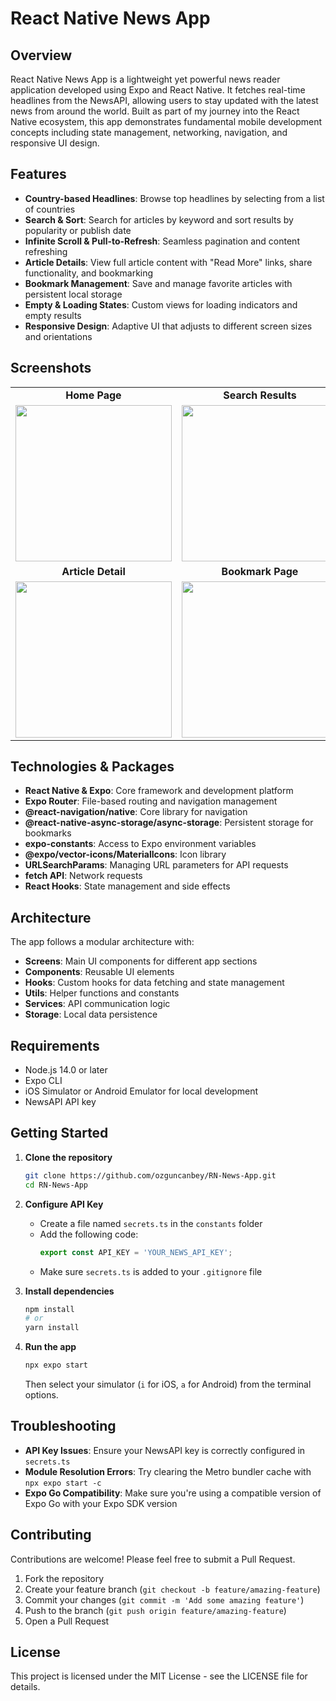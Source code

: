 # React Native News App

## Overview

React Native News App is a lightweight yet powerful news reader application developed using Expo and React Native. It fetches real-time headlines from the NewsAPI, allowing users to stay updated with the latest news from around the world. Built as part of my journey into the React Native ecosystem, this app demonstrates fundamental mobile development concepts including state management, networking, navigation, and responsive UI design.

## Features

* **Country-based Headlines**: Browse top headlines by selecting from a list of countries
* **Search & Sort**: Search for articles by keyword and sort results by popularity or publish date
* **Infinite Scroll & Pull-to-Refresh**: Seamless pagination and content refreshing
* **Article Details**: View full article content with "Read More" links, share functionality, and bookmarking
* **Bookmark Management**: Save and manage favorite articles with persistent local storage
* **Empty & Loading States**: Custom views for loading indicators and empty results
* **Responsive Design**: Adaptive UI that adjusts to different screen sizes and orientations

## Screenshots

<div align="center">
  <table>
    <tr>
      <td align="center"><strong>Home Page</strong></td>
      <td align="center"><strong>Search Results</strong></td>
    </tr>
    <tr>
      <td><img src="https://github.com/user-attachments/assets/b130bd5d-563d-4ab0-954a-b0e667b7bfb2" width="250"/></td>
      <td><img src="https://github.com/user-attachments/assets/f88b1fa3-1e8f-4368-bee8-a95ef25094fe" width="250"/></td>
    </tr>
    <tr>
      <td align="center"><strong>Article Detail</strong></td>
      <td align="center"><strong>Bookmark Page</strong></td>
    </tr>
    <tr>
      <td><img src="https://github.com/user-attachments/assets/242bf1a4-949f-4e78-8437-9aa7fcd2cbb5" width="250"/></td>
      <td><img src="https://github.com/user-attachments/assets/69407017-68df-4d3a-89eb-d3966cef68ca" width="250"/></td>
    </tr>
  </table>
</div>

## Technologies & Packages

* **React Native & Expo**: Core framework and development platform
* **Expo Router**: File-based routing and navigation management
* **@react-navigation/native**: Core library for navigation
* **@react-native-async-storage/async-storage**: Persistent storage for bookmarks
* **expo-constants**: Access to Expo environment variables
* **@expo/vector-icons/MaterialIcons**: Icon library
* **URLSearchParams**: Managing URL parameters for API requests
* **fetch API**: Network requests
* **React Hooks**: State management and side effects

## Architecture

The app follows a modular architecture with:

- **Screens**: Main UI components for different app sections
- **Components**: Reusable UI elements
- **Hooks**: Custom hooks for data fetching and state management
- **Utils**: Helper functions and constants
- **Services**: API communication logic
- **Storage**: Local data persistence


## Requirements

- Node.js 14.0 or later
- Expo CLI
- iOS Simulator or Android Emulator for local development
- NewsAPI API key

## Getting Started

1. **Clone the repository**
   ```bash
   git clone https://github.com/ozguncanbey/RN-News-App.git
   cd RN-News-App
   ```

2. **Configure API Key**
   - Create a file named `secrets.ts` in the `constants` folder
   - Add the following code:
     ```typescript
     export const API_KEY = 'YOUR_NEWS_API_KEY';
     ```
   - Make sure `secrets.ts` is added to your `.gitignore` file

3. **Install dependencies**
   ```bash
   npm install
   # or
   yarn install
   ```

4. **Run the app**
   ```bash
   npx expo start
   ```
   
   Then select your simulator (`i` for iOS, `a` for Android) from the terminal options.

## Troubleshooting

- **API Key Issues**: Ensure your NewsAPI key is correctly configured in `secrets.ts`
- **Module Resolution Errors**: Try clearing the Metro bundler cache with `npx expo start -c`
- **Expo Go Compatibility**: Make sure you're using a compatible version of Expo Go with your Expo SDK version

## Contributing

Contributions are welcome! Please feel free to submit a Pull Request.

1. Fork the repository
2. Create your feature branch (`git checkout -b feature/amazing-feature`)
3. Commit your changes (`git commit -m 'Add some amazing feature'`)
4. Push to the branch (`git push origin feature/amazing-feature`)
5. Open a Pull Request

## License

This project is licensed under the MIT License - see the LICENSE file for details.
